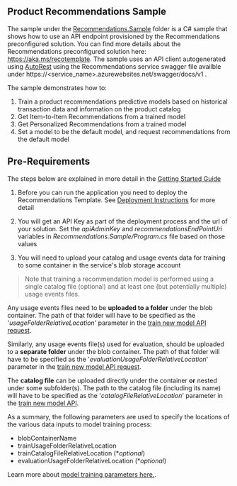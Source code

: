 ## Product Recommendations Sample

The sample under the [Recommendations.Sample](./Recommendations.Sample) folder is a C# sample that shows how to use an API endpoint provisioned by
the Recommendations preconfigured solution. You can find more details about the Recommendations preconfigured solution here: https://aka.ms/recotemplate. 
The sample uses an API client autogenerated using [AutoRest](https://www.nuget.org/packages/autorest/) using the Recommendations service swagger file availble under https://<service_name>.azurewebsites.net/swagger/docs/v1 .
 
The sample demonstrates how to:
 
 1. Train a product recommendations predictive models based on historical transaction data and information on the product catalog
 2. Get Item-to-Item Recommendations from a trained model
 3. Get Personalized Recommendations from a trained model
 4. Set a model to be the default model, and request recommendations from the default model
  
## Pre-Requirements
The steps below are explained in more detail in the [Getting Started Guide](../../getting-started.md)
 
1. Before you can run the application you need to deploy the Recommendations Template. See [Deployment Instructions](../../doc/deployment-instructions.md) for more detail
 
2. You will get an API Key as part of the deployment process and the url of your solution. 
Set the *apiAdminKey* and *recommendationsEndPointUri* variables in *Recommendations.Sample/Program.cs* file based on those values

3. You will need to upload your catalog and usage events data for training to some container in the service's blob storage account

>Note that training a recommendation model is performed using a single catalog file (optional) and at least one (but potentially multiple) usage events files. 

Any usage events files need to be **uploaded to a folder** under the blob container. 
The path of that folder will have to be specified as the '*usageFolderRelativeLocation*' parameter in the [train new model API request](../../doc/api-reference.md#train-a-new-model).
 
Similarly, any usage events file(s) used for evaluation, should be uploaded to a **separate folder** under the blob container. 
The path of that folder will have to be specified as the '*evaluationUsageFolderRelativeLocation*' parameter in the [train new model API request](../../doc/api-reference.md#train-a-new-model).

The **catalog file** can be uploaded directly under the container **or** nested under some subfolder(s). 
The path to the catalog file (including its name) will have to be specified as the '*catalogFileRelativeLocation*' parameter in the [train new model API](../../doc/api-reference.md#train-a-new-model).

As a summary, the following parameters are used to specify the locations of the various data inputs to model training process:
* blobContainerName
* trainUsageFolderRelativeLocation  
* trainCatalogFileRelativeLocation (**optional*)
* evaluationUsageFolderRelativeLocation (**optional*)
   
Learn more about [model training parameters here.](../../doc/api-reference.md#model-training-parameters-schema).
 

